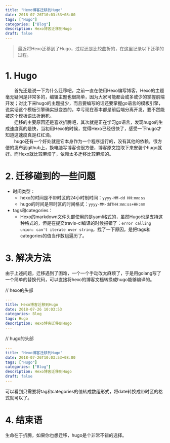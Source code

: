 ```yaml
---
title: "Hexo博客迁移到Hugo"
date: 2018-07-26T10:03:53+08:00
tags: ["Hugo"]
categories: ["Blog"]
description: Hexo博客迁移到Hugo
draft: false
---
```

> 最近将Hexo迁移到了Hugo，过程还是比较曲折的，在这里记录以下迁移的过程。

# 1. Hugo

　　首先还是说一下为什么迁移吧，之前一直在使用Hexo编写博客，Hexo的主题毫无疑问是非常多的，编辑主题也很简单，因为大家可能都会或多或少的掌握前端开发；对比下来hugo的主题挺少，而且要编写的话还要掌握go语言的模板引擎，说实话这个模板引擎确实挺变态的，幸亏现在基本都是前后端分离开发，要不然能被这个模板语法折磨死。  
　　迁移的主要原因还是喜欢折腾吧，其次就是正在学习go语言，发现hugo的生成速度真的是快，当初用Hexo的时候，觉得Hexo已经很快了，感受一下hugo才知道这速度真是杠杠滴。  
　　hugo还有一个好处就是它本身作为一个程序运行的，没有其他的依赖，很方便的发布到github上，换电脑写博客也很方便，博客原文拉取下来安装个hugo就好。而Hexo就比较麻烦了，依赖太多迁移比较麻烦的。

# 2. 迁移碰到的一些问题

- 时间类型：
    - hexo的时间是不带时区的24小时制时间：`yyyy-MM-dd HH:mm:ss`  
    - hugo的时间是带时区的时间格式：`yyyy-MM-ddTHH:mm:ss+HH:mm`  
- tags和categories：
    - Hexo的markdown文件头部使用的是yaml格式的，虽然Hugo也是支持这种格式的，但是在提交travis-ci编译的时候报错了：`error calling union: can't iterate over string`，找了一下原因，是把tags和categories的值当作数组遍历了。

# 3. 解决方法

由于上述问题，迁移遇到了困难，一个一个手动改太麻烦了，于是用golang写了一个简单的替换代码，可以直接将hexo的博客文档转换成hugo能够编译的。

// hexo的头部

```yaml
---
title: Hexo博客迁移到Hugo
date: 2018-07-26 10:03:53
categories: Blog
tags: Hugo
description: Hexo博客迁移到Hugo
---
```

// hugo的头部
```yaml
---
title: "Hexo博客迁移到Hugo"
date: 2018-07-26T10:03:53+08:00
tags: ["Hugo"]
categories: ["Blog"]
description: Hexo博客迁移到Hugo
draft: false
---
```

可以看到只需要将tag和categories的值转成数组形式，将date转换成带时区的格式就可以了。

# 4. 结束语
生命在于折腾，如果你也想迁移，hugo是个非常不错的选择。